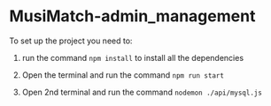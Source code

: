 # MusiMatch-admin_management

To set up the project you need to:

1. run the command `npm install` to install all the dependencies 

2. Open the terminal and run the command `npm run start`

3. Open 2nd terminal and run the command `nodemon ./api/mysql.js`
